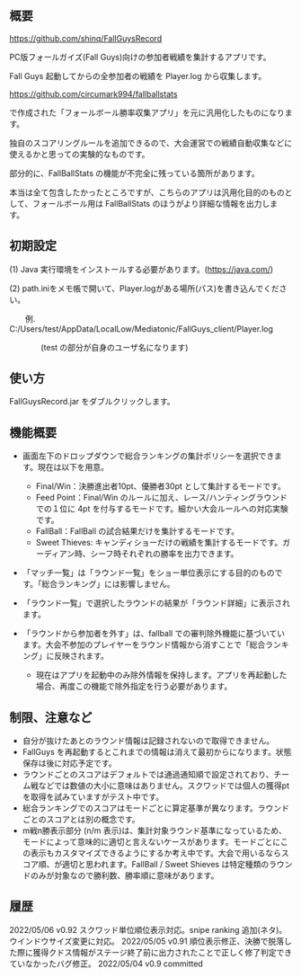 ﻿## 概要
https://github.com/shinq/FallGuysRecord

PC版フォールガイズ(Fall Guys)向けの参加者戦績を集計するアプリです。

Fall Guys 起動してからの全参加者の戦績を Player.log から収集します。

https://github.com/circumark994/fallballstats

で作成された「フォールボール勝率収集アプリ」を元に汎用化したものになります。

独自のスコアリングルールを追加できるので、大会運営での戦績自動収集などに使えるかと思っての実験的なものです。

部分的に、FallBallStats の機能が不完全に残っている箇所があります。

本当は全て包含したかったところですが、こちらのアプリは汎用化目的のものとして、フォールボール用は FallBallStats のほうがより詳細な情報を出力します。

## 初期設定
(1) Java 実行環境をインストールする必要があります。(https://java.com/)

(2) path.iniをメモ帳で開いて、Player.logがある場所(パス)を書き込んでください。

　　例. C:/Users/test/AppData/LocalLow/Mediatonic/FallGuys_client/Player.log

　　　　(test の部分が自身のユーザ名になります)

## 使い方
FallGuysRecord.jar をダブルクリックします。


## 機能概要
* 画面左下のドロップダウンで総合ランキングの集計ポリシーを選択できます。現在は以下を用意。
  * Final/Win：決勝進出者10pt、優勝者30pt として集計するモードです。
  * Feed Point：Final/Win のルールに加え、レース/ハンティングラウンドでの１位に 4pt を付与するモードです。細かい大会ルールへの対応実験です。
  * FallBall：FallBall の試合結果だけを集計するモードです。
  * Sweet Thieves: キャンディショーだけの戦績を集計するモードです。ガーディアン時、シーフ時それぞれの勝率を出力できます。

* 「マッチ一覧」は「ラウンド一覧」をショー単位表示にする目的のものです。「総合ランキング」には影響しません。
* 「ラウンド一覧」で選択したラウンドの結果が「ラウンド詳細」に表示されます。
* 「ラウンドから参加者を外す」は、fallball での審判除外機能に基づいています。大会不参加のプレイヤーをラウンド情報から消すことで「総合ランキング」に反映されます。
  * 現在はアプリを起動中のみ除外情報を保持します。アプリを再起動した場合、再度この機能で除外指定を行う必要があります。

## 制限、注意など
* 自分が抜けたあとのラウンド情報は記録されないので取得できません。
* FallGuys を再起動するとこれまでの情報は消えて最初からになります。状態保存は後に対応予定です。
* ラウンドごとのスコアはデフォルトでは通過通知順で設定されており、チーム戦などでは数値の大小に意味はありません。スクワッドでは個人の獲得ptを取得を試みていますがテスト中です。
* 総合ランキングでのスコアはモードごとに算定基準が異なります。ラウンドごとのスコアとは別の概念です。
* m戦n勝表示部分 (n/m 表示)は、集計対象ラウンド基準になっているため、モードによって意味的に適切と言えないケースがあります。モードごとにこの表示もカスタマイズできるようにするか考え中です。大会で用いるならスコア順、が適切と思われます。FallBall / Sweet Shieves は特定種類のラウンドのみが対象なので勝利数、勝率順に意味があります。

## 履歴
2022/05/06 v0.92 スクワッド単位順位表示対応。snipe ranking 追加(ネタ)。ウインドウサイズ変更に対応。
2022/05/05 v0.91 順位表示修正、決勝で脱落した際に獲得クドス情報がステージ終了前に出力されたことで正しく修了判定できていなかったバグ修正。
2022/05/04 v0.9 committed
